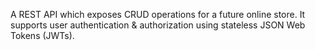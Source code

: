

 A REST API which exposes CRUD operations for a future online store. It supports user authentication & authorization using stateless JSON Web Tokens (JWTs).
